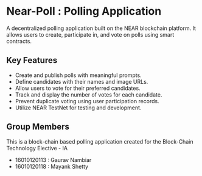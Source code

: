 # Near-Poll : Polling Application

A decentralized polling application built on the NEAR blockchain platform. It allows users to create, participate in, and vote on polls using smart contracts.

## Key Features

- Create and publish polls with meaningful prompts.
- Define candidates with their names and image URLs.
- Allow users to vote for their preferred candidates.
- Track and display the number of votes for each candidate.
- Prevent duplicate voting using user participation records.
- Utilize NEAR TestNet for testing and development.


## Group Members
This is a block-chain based polling application created for the Block-Chain Technology Elective - IA
- 16010120113 : Gaurav Nambiar
- 16010120118 : Mayank Shetty
